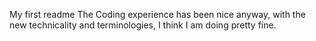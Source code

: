 My first readme
The Coding experience has been nice anyway, with the new technicality and terminologies, I think I am doing pretty fine.
